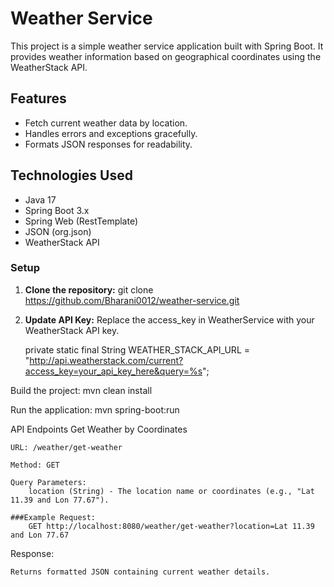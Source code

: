 
# Weather Service

This project is a simple weather service application built with Spring Boot. It provides weather information based on geographical coordinates using the WeatherStack API.

## Features

- Fetch current weather data by location.
- Handles errors and exceptions gracefully.
- Formats JSON responses for readability.

## Technologies Used

- Java 17
- Spring Boot 3.x
- Spring Web (RestTemplate)
- JSON (org.json)
- WeatherStack API

### Setup

1. **Clone the repository:**
   git clone https://github.com/Bharani0012/weather-service.git
2. **Update API Key:**
    Replace the access_key in WeatherService with your WeatherStack API key.

    private static final String WEATHER_STACK_API_URL = "http://api.weatherstack.com/current?access_key=your_api_key_here&query=%s";

Build the project:
    mvn clean install

Run the application:
    mvn spring-boot:run

API Endpoints
Get Weather by Coordinates

    URL: /weather/get-weather

    Method: GET

    Query Parameters:
        location (String) - The location name or coordinates (e.g., "Lat 11.39 and Lon 77.67").

    ###Example Request:
        GET http://localhost:8080/weather/get-weather?location=Lat 11.39 and Lon 77.67

Response:

    Returns formatted JSON containing current weather details.
